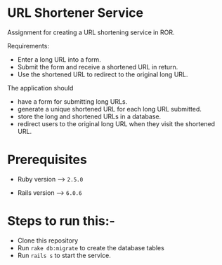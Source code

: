 # URL Shortener Service

Assignment for creating a URL shortening service in ROR.

Requirements:

* Enter a long URL into a form.
* Submit the form and receive a shortened URL in return.
* Use the shortened URL to redirect to the original long URL.

The application should
* have a form for submitting long URLs.
* generate a unique shortened URL for each long URL submitted.
* store the long and shortened URLs in a database.
* redirect users to the original long URL when they visit the shortened URL.

# Prerequisites
* Ruby version --> `2.5.0`

* Rails version --> `6.0.6`

# Steps to run this:-
 * Clone this repository
 * Run `rake db:migrate` to create the database tables
 * Run `rails s` to start the service.



